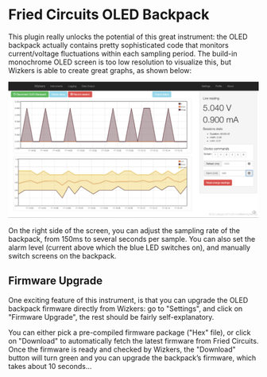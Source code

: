 # Fried Circuits OLED Backpack

This plugin really unlocks the potential of this great instrument: the OLED backpack actually contains pretty sophisticated code that monitors current/voltage fluctuations within each sampling period. The build-in monochrome OLED screen is too low resolution to visualize this, but Wizkers is able to create great graphs, as shown below:

![FC Oled main screen](img/fcoled-main.png)

On the right side of the screen, you can adjust the sampling rate of the backpack, from 150ms to several seconds per sample. You can also set the alarm level (current above which the blue LED switches on), and manually switch screens on the backpack.

## Firmware Upgrade

One exciting feature of this instrument, is that you can upgrade the OLED backpack firmware directly from Wizkers: go to "Settings", and click on "Firmware Upgrade", the rest should be fairly self-explanatory.

You can either pick a pre-compiled firmware package ("Hex" file), or click on "Download" to automatically fetch the latest firmware from Fried Circuits. Once the firmware is ready and checked by Wizkers, the "Download" button will turn green and you can upgrade the backpack’s firmware, which takes about 10 seconds…